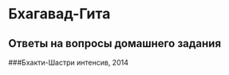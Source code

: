 # <i class="cubes"></i> Бхагавад-Гита
## Ответы на вопросы домашнего задания
###Бхакти-Шастри интенсив, 2014

